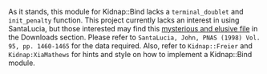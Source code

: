 As it stands, this module for Kidnap::Bind lacks a `terminal_doublet` and `init_penalty` function. This project currently lacks an interest in using SantaLucia, but those interested may find this [mysterious and elusive file](http://theframeshiftkids.googlecode.com/files/SantaLucia-unfinished.pm) in the Downloads section. Please refer to `SantaLucia, John, PNAS (1998) Vol. 95, pp. 1460-1465` for the data required. Also, refer to `Kidnap::Freier` and `Kidnap:XiaMathews` for hints and style on how to implement a Kidnap::Bind module.